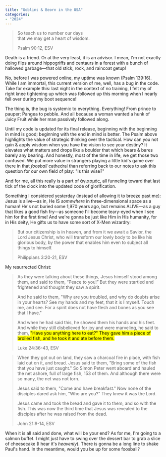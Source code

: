 ```yaml
---
title: "Goblins & Beorn in the USA"
categories:
- "2024"
---
```


> So teach us to number our days  
that we may get a heart of wisdom.
> 
> Psalm 90:12, ESV

Death is a friend.  Or at the very least, it is an advisor.  I mean, I'm not exactly doing flips around hippogriffs and centaurs in a forest with a bunch of hallowed garbage—that old stick, rock, and raincoat getup!

No, before I was powered online, my uptime was known (Psalm 139:16).  While I am immortal, this current version of me, well, has a bug in the code.  Take for example this: last night in the context of no training, I felt my ol' right knee tightening up which was followed up this morning when I nearly fell over during my boot sequence!  

The thing is, the bug is systemic to everything.  Everything!  From prince to pauper; Pangea to pebble.  And all because a woman wanted a hunk of Juicy Fruit while her man passively followed along.

Until my code is updated for its final release, beginning with the beginning in mind is good; beginning with the end in mind is better.  The Psalm above highlights the value of strategic thinking over the tactical.  How can you not gain & apply wisdom when you have the vision to see your destiny?  It elevates what matters and drops like a boulder that which bears & bares barely any bearing.  And honestly, most of the time in life, we get those two confused.  We put more value in strangers playing a little kid's game over there in that *foosball* cathedral than referring back to our notes to ask this question for our own field of play: "Is this wise?"

And for me, all this really is a part of ἁγιασμός, all funneling toward that last tick of the clock into the updated code of glorification.  

Something I considered yesterday (instead of allowing it to breeze past me):  Jesus is alive—as in, He IS *somewhere* in three-dimensional space as a human!  He's not buried some 1,970 years ago, but remains ALIVE—as a guy that likes a good fish fry—as someone I'll become teary-eyed when I see him for the first time!  And we're gonna be just like Him in His humanity, for in His deity, He gifts us to have some sort of X-Men wizardry:

> But our citizenship is in heaven, and from it we await a Savior, the Lord Jesus Christ, who will transform our lowly body to be like his glorious body, by the power that enables him even to subject all things to himself.  
>  
> Philippians 3:20-21, ESV

My resurrected Christ:

> As they were talking about these things, Jesus himself stood among them, and said to them, “Peace to you!” But they were startled and frightened and thought they saw a spirit. 
> 
> And he said to them, "Why are you troubled, and why do doubts arise in your hearts? See my hands and my feet, that it is I myself. Touch me, and see. For a spirit does not have flesh and bones as you see that I have."
>  
> And when he had said this, he showed them his hands and his feet. And while they still disbelieved for joy and were marveling, he said to them, <mark>"Have you anything here to eat?" They gave him a piece of broiled fish, and he took it and ate before them.</mark>
>  
> Luke 24:36-43, ESV

> When they got out on land, they saw a charcoal fire in place, with fish laid out on it, and bread. Jesus said to them, "Bring some of the fish that you have just caught." So Simon Peter went aboard and hauled the net ashore, full of large fish, 153 of them. And although there were so many, the net was not torn. 
> 
> Jesus said to them, "Come and have breakfast." Now none of the disciples dared ask him, "Who are you?" They knew it was the Lord. 
>  
> Jesus came and took the bread and gave it to them, and so with the fish. This was now the third time that Jesus was revealed to the disciples after he was raised from the dead.
> 
> John 21:9-14, ESV

When it is all said and done, what will be your end?  As for me, I'm going to a salmon buffet.  I might just have to swing over the dessert bar to grab a slice of cheesecake (I hear it's *heavenly*).  There is gonna be a long line to shake Paul's hand.  In the meantime, would you be up for some foosball?  




